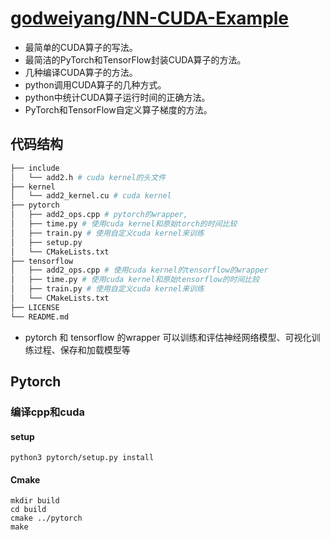 # [godweiyang/NN-CUDA-Example](https://github.com/godweiyang/NN-CUDA-Example)

- 最简单的CUDA算子的写法。
- 最简洁的PyTorch和TensorFlow封装CUDA算子的方法。
- 几种编译CUDA算子的方法。
- python调用CUDA算子的几种方式。
- python中统计CUDA算子运行时间的正确方法。
- PyTorch和TensorFlow自定义算子梯度的方法。

## 代码结构

```python
├── include
│   └── add2.h # cuda kernel的头文件
├── kernel
│   └── add2_kernel.cu # cuda kernel
├── pytorch
│   ├── add2_ops.cpp # pytorch的wrapper, 
│   ├── time.py # 使用cuda kernel和原始torch的时间比较
│   ├── train.py # 使用自定义cuda kernel来训练
│   ├── setup.py
│   └── CMakeLists.txt
├── tensorflow
│   ├── add2_ops.cpp # 使用cuda kernel的tensorflow的wrapper
│   ├── time.py # 使用cuda kernel和原始tensorflow的时间比较
│   ├── train.py # 使用自定义cuda kernel来训练
│   └── CMakeLists.txt
├── LICENSE
└── README.md
```

- pytorch 和 tensorflow 的wrapper 可以训练和评估神经网络模型、可视化训练过程、保存和加载模型等

## Pytorch

### 编译cpp和cuda

#### setup

```
python3 pytorch/setup.py install
```

#### Cmake

```
mkdir build
cd build
cmake ../pytorch
make
```



